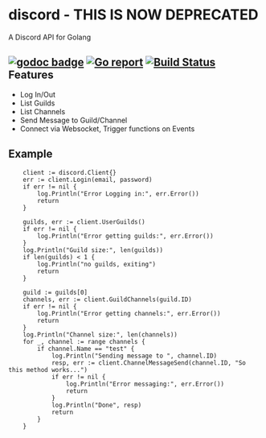 # discord - THIS IS NOW DEPRECATED
A Discord API for Golang

[![godoc badge](https://img.shields.io/badge/godoc-reference-blue.svg)](https://godoc.org/github.com/Xackery/discord) [![Go report](http://goreportcard.com/badge/xackery/discord)](http://goreportcard.com/report/xackery/discord) [![Build Status](https://travis-ci.org/Xackery/discord.svg)](https://travis-ci.org/Xackery/discord.svg?branch=master)
Features
---

* Log In/Out
* List Guilds
* List Channels
* Send Message to Guild/Channel
* Connect via Websocket, Trigger functions on Events

Example
---


```
	client := discord.Client{}
	err := client.Login(email, password)
	if err != nil {
		log.Println("Error Logging in:", err.Error())
		return
	}

	guilds, err := client.UserGuilds()
	if err != nil {
		log.Println("Error getting guilds:", err.Error())
	}
	log.Println("Guild size:", len(guilds))
	if len(guilds) < 1 {
		log.Println("no guilds, exiting")
		return
	}

	guild := guilds[0]
	channels, err := client.GuildChannels(guild.ID)
	if err != nil {
		log.Println("Error getting channels:", err.Error())
		return
	}
	log.Println("Channel size:", len(channels))
	for _, channel := range channels {
		if channel.Name == "test" {
			log.Println("Sending message to ", channel.ID)
			resp, err := client.ChannelMessageSend(channel.ID, "So this method works...")
			if err != nil {
				log.Println("Error messaging:", err.Error())
				return
			}
			log.Println("Done", resp)
			return
		}
	}
```
